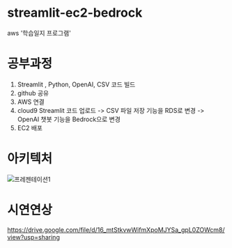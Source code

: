 # streamlit-ec2-bedrock
aws '학습일지 프로그램' 

# 공부과정 
1. Streamlit , Python, OpenAI, CSV 코드 빌드
2. github 공유
3. AWS 연결
4. cloud9 Streamlit 코드 업로드
    -> CSV 파일 저장 기능을 RDS로 변경
    -> OpenAI 챗봇 기능을 Bedrock으로 변경
5. EC2 배포

# 아키텍처
![프레젠테이션1](https://github.com/user-attachments/assets/02426ca5-e08e-480a-be87-a6f72bed4d79)

# 시연연상
https://drive.google.com/file/d/16_mtStkvwWifmXpoMJYSa_gpL0ZOWcm8/view?usp=sharing
